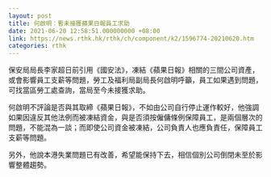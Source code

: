 ```yaml
---
layout: post
title: 何啟明：暫未接獲蘋果日報員工求助
date: 2021-06-20 12:58:51.000000000 +08:00
link: https://news.rthk.hk/rthk/ch/component/k2/1596774-20210620.htm
categories: rthk
---
```


保安局局長李家超日前引用《國安法》，凍結《蘋果日報》相關的三間公司資產，或會影響員工支薪等問題，勞工及福利局副局長何啟明呼籲，員工如果遇到問題，可找當區勞工處查詢，當局至今未接獲求助。 

何啟明不評論是否與其取締《蘋果日報》，不如由公司自行停止運作較好，他強調如果因違反其他法例而被凍結資金，與是否須按僱傭條例保障員工，是兩個層次的問題，不能混為一談；而即使公司資金被凍結，公司負責人也應負責任，保障員工支薪等問題。 

另外，他說本港失業問題已有改善，希望能保持下去，相信個別公司倒閉未至於影響整體趨勢。
